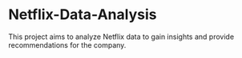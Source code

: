 # Netflix-Data-Analysis
This project aims to analyze Netflix data to gain insights and provide recommendations for the company.
